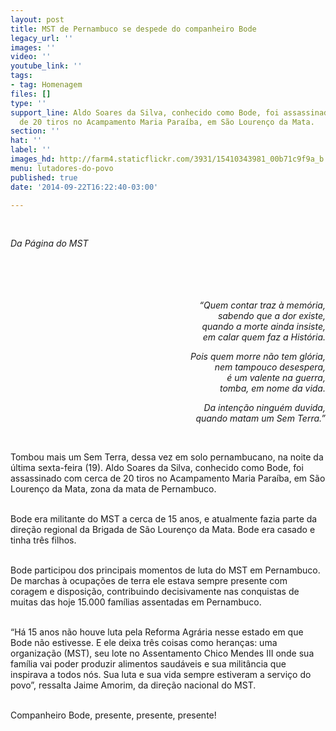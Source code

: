 ```yaml
---
layout: post
title: MST de Pernambuco se despede do companheiro Bode
legacy_url: ''
images: ''
video: ''
youtube_link: ''
tags:
- tag: Homenagem
files: []
type: ''
support_line: Aldo Soares da Silva, conhecido como Bode, foi assassinado com cerca
  de 20 tiros no Acampamento Maria Paraíba, em São Lourenço da Mata.
section: ''
hat: ''
label: ''
images_hd: http://farm4.staticflickr.com/3931/15410343981_00b71c9f9a_b.jpg
menu: lutadores-do-povo
published: true
date: '2014-09-22T16:22:40-03:00'

---
```

<p>&nbsp;</p>

<p><em>Da P&aacute;gina do MST</em><br />
<br />
<br />
<br />
&nbsp;</p>

<p style="text-align:right"><em>&ldquo;Quem contar traz &agrave; mem&oacute;ria,</em><br />
<em>sabendo que a dor existe,</em><br />
<em>quando a morte ainda insiste,</em><br />
<em>em calar quem faz a Hist&oacute;ria.</em></p>

<p style="text-align:right"><em>Pois quem morre n&atilde;o tem gl&oacute;ria,</em><br />
<em>nem tampouco desespera,</em><br />
<em>&eacute; um valente na guerra,</em><br />
<em>tomba, em nome da vida.</em></p>

<p style="text-align:right"><em>Da inten&ccedil;&atilde;o ningu&eacute;m duvida,</em><br />
<em>quando matam um Sem Terra.&rdquo;</em></p>

<p>&nbsp;</p>

<p>Tombou mais um Sem Terra, dessa vez em solo pernambucano, na noite da &uacute;ltima sexta-feira (19). Aldo Soares da Silva, conhecido como Bode, foi assassinado com cerca de 20 tiros no Acampamento Maria Para&iacute;ba, em S&atilde;o Louren&ccedil;o da Mata, zona da mata de Pernambuco.</p>

<p><br />
Bode era militante do MST a cerca de 15 anos, e atualmente fazia parte da dire&ccedil;&atilde;o regional da Brigada de S&atilde;o Louren&ccedil;o da Mata. Bode era casado e tinha tr&ecirc;s filhos.</p>

<p><br />
Bode participou dos principais momentos de luta do MST em Pernambuco. De marchas &agrave; ocupa&ccedil;&otilde;es de terra ele estava sempre presente com coragem e disposi&ccedil;&atilde;o, contribuindo decisivamente nas conquistas de muitas das hoje 15.000 fam&iacute;lias assentadas em Pernambuco.</p>

<p><br />
&ldquo;H&aacute; 15 anos n&atilde;o houve luta pela Reforma Agr&aacute;ria nesse estado em que Bode n&atilde;o estivesse. E ele deixa tr&ecirc;s coisas como heran&ccedil;as: uma organiza&ccedil;&atilde;o (MST), seu lote no Assentamento Chico Mendes III onde sua fam&iacute;lia vai poder produzir alimentos saud&aacute;veis e sua milit&acirc;ncia que inspirava a todos n&oacute;s. Sua luta e sua vida sempre estiveram a servi&ccedil;o do povo&rdquo;, ressalta Jaime Amorim, da dire&ccedil;&atilde;o nacional do MST.</p>

<p><br />
Companheiro Bode, presente, presente, presente!</p>

